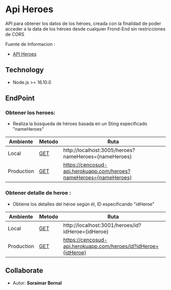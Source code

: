 # Api Heroes

API para obtener los datos de los héroes, creada con la finalidad de poder
acceder a la data de los héroes  desde cualquier Frond-End sin restricciones de CORS

Fuente de Informacion :
* [API Heroes](https://superheroapi.com/index.html) 

Technology 
---
* Node.js >= 16.10.0

EndPoint
---
### Obtener los heroes:  
  * Realiza la búsqueda de héroes basada en un Sting especificado "nameHeroes"


|Ambiente     |Metodo                                                         | Ruta                                                            |
|-------------|---------------------------------------------------------------|-----------------------------------------------------------------|
| Local       | [GET](http://localhost:3005/heroes?nameHeroes=hu)             |http://localhost:3005/heroes?nameHeroes={nameHeroes}             |
| Production  | [GET](https://cencosud-api.herokuapp.com/heroes?nameHeroes=hu)|https://cencosud-api.herokuapp.com/heroes?nameHeroes={nameHeroes}|

### Obtener detalle de heroe :  
  * Obtiene los detalles del héroe según él, ID especificando "idHeroe"

|Ambiente     |Metodo                                                           | Ruta                                                         |
|-------------|-----------------------------------------------------------------|--------------------------------------------------------------|
| Local       | [GET](http://localhost:3001/heroes/id?idHeroe=332)              |http://localhost:3001/heroes/id?idHeroe={idHeroe}             |
| Production  | [GET](https://cencosud-api.herokuapp.com/heroes/id?idHeroe=332) |https://cencosud-api.herokuapp.com/heroes/id?idHeroe={idHeroe}|


Collaborate
---
- Autor: **Soraimar Bernal**
